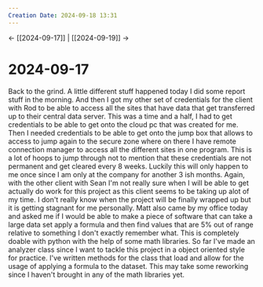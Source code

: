 ```yaml
---
Creation Date: 2024-09-18 13:31
---
```


<- [[2024-09-17]] | [[2024-09-19]]  ->

# 2024-09-17
Back to the grind. A little different stuff happened today I did some report stuff in the morning. And then I got my other set of credentials for the client with Rod to be able to access all the sites that have data that get transferred up to their central data server. This was a time and a half, I had to get credentials to be able to get onto the cloud pc that was created for me. Then I needed credentials to be able to get onto the jump box that allows to access to jump again to the secure zone where on there I have remote connection manager to access all the different sites in one program. This is a lot of hoops to jump through not to mention that these credentials are not permanent and get cleared every 8 weeks. Luckily this will only happen to me once since I am only at the company for another 3 ish months. Again, with the other client with Sean I'm not really sure when I will be able to get actually do work for this project as this client seems to be taking up alot of my time. I don't really know when the project will be finally wrapped up but it is getting stagnant for me personally. Matt also came by my office today and asked me if I would be able to make a piece of software that can take a large data set apply a formula and then find values that are 5% out of range relative to something I don't exactly remember what. This is completely doable with python with the help of some math libraries. So far I've made an analyzer class since I want to tackle this project in a object oriented style for practice. I've written methods for the class that load and allow for the usage of applying a formula to the dataset. This may take some reworking since I haven't brought in any of the math libraries yet. 